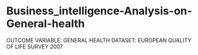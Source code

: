 # Business_intelligence-Analysis-on-General-health
OUTCOME VARIABLE: GENERAL HEALTH DATASET: EUROPEAN QUALITY OF LIFE SURVEY 2007

